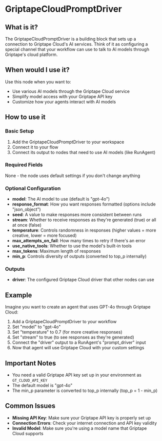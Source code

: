 # GriptapeCloudPromptDriver

## What is it?

The GriptapeCloudPromptDriver is a building block that sets up a connection to Griptape Cloud's AI services. Think of it as configuring a special channel that your workflow can use to talk to AI models through Griptape's cloud platform.

## When would I use it?
Use this node when you want to:
- Use various AI models through the Griptape Cloud service
- Simplify model access with your Griptape API key
- Customize how your agents interact with AI models

## How to use it

### Basic Setup

1. Add the GriptapeCloudPromptDriver to your workspace
1. Connect it to your flow
1. Connect its output to nodes that need to use AI models (like RunAgent)

### Required Fields
None - the node uses default settings if you don't change anything

### Optional Configuration
- **model**: The AI model to use (default is "gpt-4o")
- **response_format**: How you want responses formatted (options include "json_object")
- **seed**: A value to make responses more consistent between runs
- **stream**: Whether to receive responses as they're generated (true) or all at once (false)
- **temperature**: Controls randomness in responses (higher values = more creative, lower = more focused)
- **max_attempts_on_fail**: How many times to retry if there's an error
- **use_native_tools**: Whether to use the model's built-in tools
- **max_tokens**: Maximum length of responses
- **min_p**: Controls diversity of outputs (converted to top_p internally)

### Outputs
- **driver**: The configured Griptape Cloud driver that other nodes can use

## Example
Imagine you want to create an agent that uses GPT-4o through Griptape Cloud:

1. Add a GriptapeCloudPromptDriver to your workflow
1. Set "model" to "gpt-4o"
1. Set "temperature" to 0.7 (for more creative responses)
1. Set "stream" to true (to see responses as they're generated)
1. Connect the "driver" output to a RunAgent's "prompt_driver" input
1. Now that agent will use Griptape Cloud with your custom settings

## Important Notes
- You need a valid Griptape API key set up in your environment as `GT_CLOUD_API_KEY`
- The default model is "gpt-4o"
- The min_p parameter is converted to top_p internally (top_p = 1 - min_p)

## Common Issues
- **Missing API Key**: Make sure your Griptape API key is properly set up
- **Connection Errors**: Check your internet connection and API key validity
- **Invalid Model**: Make sure you're using a model name that Griptape Cloud supports
